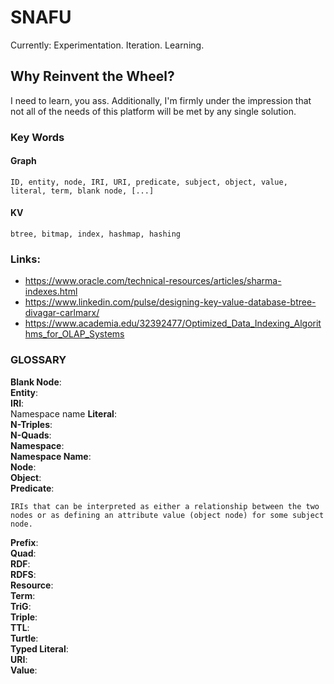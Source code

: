 # SNAFU
Currently: Experimentation. Iteration. Learning.  

## Why Reinvent the Wheel? 
I need to learn, you ass. Additionally, I'm firmly under the impression that not all of the needs of this platform will be met by any single solution. 

### Key Words
#### Graph  
    ID, entity, node, IRI, URI, predicate, subject, object, value, literal, term, blank node, [...]
#### KV  
    btree, bitmap, index, hashmap, hashing

### Links:
- https://www.oracle.com/technical-resources/articles/sharma-indexes.html
- https://www.linkedin.com/pulse/designing-key-value-database-btree-divagar-carlmarx/
- https://www.academia.edu/32392477/Optimized_Data_Indexing_Algorithms_for_OLAP_Systems

### GLOSSARY
**Blank Node**:  
**Entity**:  
**IRI**:  
    Namespace name
**Literal**:  
**N-Triples**:  
**N-Quads**:  
**Namespace**:  
**Namespace Name**:  
**Node**:  
**Object**:  
**Predicate**:  

    IRIs that can be interpreted as either a relationship between the two nodes or as defining an attribute value (object node) for some subject node.  
**Prefix**:  
**Quad**:  
**RDF**:  
**RDFS**:  
**Resource**:  
**Term**:  
**TriG**:  
**Triple**:  
**TTL**:  
**Turtle**:  
**Typed Literal**:  
**URI**:  
**Value**:  
